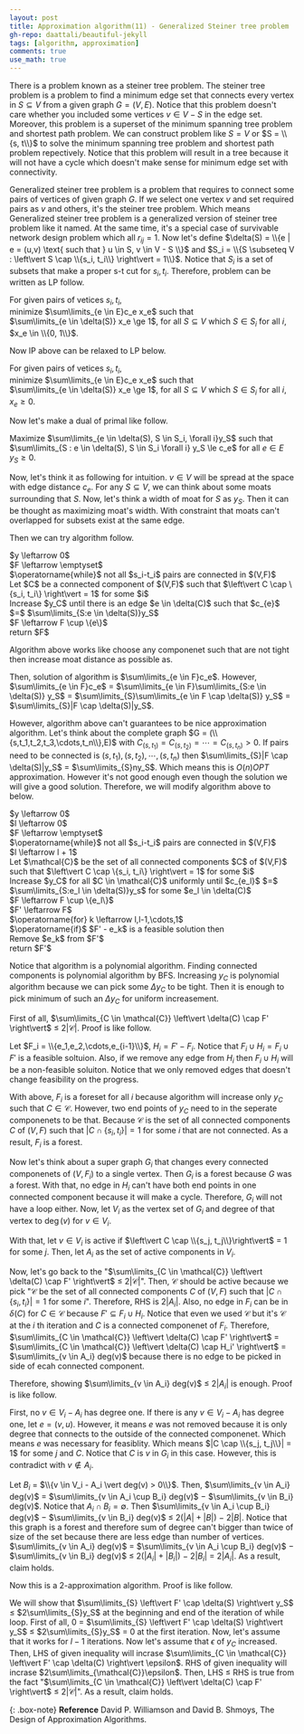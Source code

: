 ```yaml
---
layout: post
title: Approximation algorithm(11) - Generalized Steiner tree problem
gh-repo: daattali/beautiful-jekyll
tags: [algorithm, approximation]
comments: true
use_math: true
---
```


There is a problem known as a steiner tree problem.
The steiner tree problem is a problem to find a minimum edge set that connects every vertex in $S \subseteq V$ from a given graph $G = (V,E)$.
Notice that this problem doesn't care whether you included some vertices $v \in V - S$ in the edge set.
Moreover, this problem is a superset of the minimum spanning tree problem and shortest path problem.
We can construct problem like $S = V$ or $S = \\{s, t\\}$ to solve the minimum spanning tree problem and shortest path problem repectively.
Notice that this problem will result in a tree because it will not have a cycle which doesn't make sense for minimum edge set with connectivity.

Generalized steiner tree problem is a problem that requires to connect some pairs of vertices of given graph $G$.
If we select one vertex $v$ and set required pairs as $v$ and others, it's the steiner tree problem.
Which means Generalized steiner tree problem is a generalized version of steiner tree problem like it named.
At the same time, it's a special case of survivable network design problem which all $r_{ij} = 1$.
Now let's define $\delta(S) = \\{e | e = (u,v) \text{ such that } u \in S, v \in V - S \\}$ and $S_i = \\{S \subseteq V : \left\vert S \cap \\{s_i, t_i\\} \right\vert = 1\\}$.
Notice that $S_i$ is a set of subsets that make a proper s-t cut for $s_i, t_i$.
Therefore, problem can be written as LP follow.

For given pairs of vetices $s_i, t_i$,<br>
minimize $\sum\limits_{e \in E}c_e x_e$ such that<br>
$\sum\limits_{e \in \delta(S)} x_e \ge 1$, for all $S \subseteq V$ which $S \in S_i$ for all $i$, <br>
$x_e \in \\{0, 1\\}$.

Now IP above can be relaxed to LP below.

For given pairs of vetices $s_i, t_i$,<br>
minimize $\sum\limits_{e \in E}c_e x_e$ such that<br>
$\sum\limits_{e \in \delta(S)} x_e \ge 1$, for all $S \subseteq V$ which $S \in S_i$ for all $i$, <br>
$x_e \ge 0$.

Now let's make a dual of primal like follow.

Maximize $\sum\limits_{e \in \delta(S), S \in S_i, \forall i}y_S$ such that<br>
$\sum\limits_{S : e \in \delta(S), S \in S_i \forall i} y_S \le c_e$ for all $e \in E$<br>
$y_S \ge 0$.

Now, let's think it as following for intuition.
$v \in V$ will be spread at the space with edge distance $c_e$.
For any $S \subseteq V$, we can think about some moats surrounding that $S$.
Now, let's think a width of moat for $S$ as $y_S$.
Then it can be thought as maximizing moat's width.
With constraint that moats can't overlapped for subsets exist at the same edge.

Then we can try algorithm follow.

<div class="alg">
    $y \leftarrow 0$<br>
    $F \leftarrow \emptyset$<br>
    $\operatorname{while}$ not all $s_i-t_i$ pairs are connected in $(V,F)$<br>
    <div class="alg">
        Let $C$ be a connected component of $(V,F)$ such that $\left\vert C \cap \{s_i, t_i\} \right\vert = 1$ for some $i$<br>
        Increase $y_C$ until there is an edge $e \in \delta(C)$ such that $c_{e}$ $=$ $\sum\limits_{S:e \in \delta(S)}y_S$<br>
        $F \leftarrow F \cup \{e\}$<br>
    </div>
    return $F$
</div>

Algorithm above works like choose any componenet such that are not tight then increase moat distance as possible as.

Then, solution of algorithm is $\sum\limits_{e \in F}c_e$.
However, $\sum\limits_{e \in F}c_e$ $=$ $\sum\limits_{e \in F}\sum\limits_{S:e \in \delta(S)} y_S$ $=$ $\sum\limits_{S}\sum\limits_{e \in F \cap \delta(S)} y_S$ $=$ $\sum\limits_{S}|F \cap \delta(S)|y_S$.

However, algorithm above can't guarantees to be nice approximation algorithm.
Let's think about the complete graph $G = (\\{s,t_1,t_2,t_3,\cdots,t_n\\},E)$ with $C_{(s,t_1)} = C_{(s,t_2)} = \cdots = C_{(s,t_n)} > 0$.
If pairs need to be connected is $(s,t_1), (s,t_2), \cdots, (s,t_n)$ then $\sum\limits_{S}|F \cap \delta(S)|y_S$ = $\sum\limits_{S}ny_S$.
Which means this is $O(n)OPT$ approximation.
However it's not good enough even though the solution we will give a good solution.
Therefore, we will modify algorithm above to below.

<div class="alg">
    $y \leftarrow 0$<br>
    $l \leftarrow 0$<br>
    $F \leftarrow \emptyset$<br>
    $\operatorname{while}$ not all $s_i-t_i$ pairs are connected in $(V,F)$<br>
    <div class="alg">
        $l \leftarrow l + 1$<br>
        Let $\mathcal{C}$ be the set of all connected components $C$ of $(V,F)$ such that $\left\vert C \cap \{s_i, t_i\} \right\vert = 1$ for some $i$<br>
        Increase $y_C$ for all $C \in \mathcal{C}$ uniformly until $c_{e_l}$ $=$ $\sum\limits_{S:e_l \in \delta(S)}y_s$ for some $e_l \in \delta(C)$<br>
        $F \leftarrow F \cup \{e_l\}$<br>
    </div>
    $F' \leftarrow F$<br>
    $\operatorname{for} k \leftarrow l,l-1,\cdots,1$
    <div class="alg">
        $\operatorname{if}$ $F' - e_k$ is a feasible solution then
        <div class="alg">
            Remove $e_k$ from $F'$
        </div>
    </div>
    return $F'$
</div>

Notice that algorithm is a polynomial algorithm.
Finding connected components is polynomial algorithm by BFS.
Increasing $y_C$ is polynomial algorithm because we can pick some $\Delta y_C$ to be tight.
Then it is enough to pick minimum of such an $\Delta y_C$ for uniform increasement.

First of all, $\sum\limits_{C \in \mathcal{C}} \left\vert \delta(C) \cap F' \right\vert$ $\le$ $2 \left\vert \mathcal{C} \right\vert$.
Proof is like follow.

Let $F_i = \\{e_1,e_2,\cdots,e_{i-1}\\}$, $H_i = F' - F_i$.
Notice that $F_i \cup H_i = F_i \cup F'$ is a feasible soltuion.
Also, if we remove any edge from $H_i$ then $F_i \cup H_i$ will be a non-feasible soluiton.
Notice that we only removed edges that doesn't change feasibility on the progress.

With above, $F_i$ is a foreset for all $i$ because algorithm will increase only $y_C$ such that $C \in \mathcal{C}$.
However, two end points of $y_C$ need to in the seperate componenets to be that. 
Because $\mathcal{C}$ is the set of all connected components $C$ of $(V,F)$ such that $\left\vert C \cap \{s_i, t_i\} \right\vert = 1$ for some $i$ that are not connected.
As a result, $F_i$ is a forest.

Now let's think about a super graph $G_i$ that changes every connected componenets of $(V, F_i)$ to a single vertex.
Then $G_i$ is a forest because $G$ was a forest.
With that, no edge in $H_i$ can't have both end points in one connected component because it will make a cycle.
Therefore, $G_i$ will not have a loop either.
Now, let $V_i$ as the vertex set of $G_i$ and degree of that vertex to $\operatorname{deg}(v)$ for $v \in V_i$.

With that, let $v \in V_i$ is active if $\left\vert C \cap \\{s_j, t_j\\}\right\vert$ $=$ $1$ for some $j$.
Then, let $A_i$ as the set of active components in $V_i$.

Now, let's go back to the "$\sum\limits_{C \in \mathcal{C}} \left\vert \delta(C) \cap F' \right\vert$ $\le$ $2 \left\vert \mathcal{C} \right\vert$".
Then, $\mathcal{C}$ should be active because we pick "$\mathcal{C}$ be the set of all connected components $C$ of $(V,F)$ such that $\left\vert C \cap \{s_i, t_i\} \right\vert = 1$ for some $i$".
Therefore, RHS is $2 \left\vert A_i \right\vert$.
Also, no edge in $F_i$ can be in $\delta(C)$ for $C \in \mathcal{C}$ because $F' \subseteq F_i \cup H_i$.
Notice that even we used $\mathcal{C}$ but it's $\mathcal{C}$ at the $i$ th iteration and $C$ is a connected componenet of $F_i$.
Therefore, $\sum\limits_{C \in \mathcal{C}} \left\vert \delta(C) \cap F' \right\vert$ = $\sum\limits_{C \in \mathcal{C}} \left\vert \delta(C) \cap H_i' \right\vert$ $=$ $\sum\limits_{v \in A_i} deg(v)$ because there is no edge to be picked in side of ecah connected component. 

Therefore, showing $\sum\limits_{v \in A_i} deg(v)$ $\le$ $2 \left\vert A_i \right\vert$ is enough.
Proof is like follow.

First, no $v \in V_i - A_i$ has degree one.
If there is any $v \in V_i - A_i$ has degree one, let $e = (v, u)$.
However, it means $e$ was not removed because it is only degree that connects to the outside of the connected componenet.
Which means $e$ was necessary for feasiblity.
Which means $|C \cap \\{s_j, t_j\\}| = 1$ for some $j$ and $C$.
Notice that $C$ is $v$ in $G_i$ in this case.
However, this is contradict with $v \not\in A_i$.

Let $B_i$ $=$ $\\{v \in V_i - A_i \vert deg(v) > 0\\}$.
Then, $\sum\limits_{v \in A_i} deg(v)$ $=$ $\sum\limits_{v \in A_i \cup B_i} deg(v)$ $-$ $\sum\limits_{v \in B_i} deg(v)$.
Notice that $A_i \cap B_i = \emptyset$.
Then $\sum\limits_{v \in A_i \cup B_i} deg(v)$ $-$ $\sum\limits_{v \in B_i} deg(v)$ $\le$ $2(\left\vert A \right\vert + \left\vert B \right\vert)$ $-$ $2\left\vert B \right\vert$.
Notice that this graph is a forest and therefore sum of degree can't bigger than twice of size of the set because there are less edge than number of vertices.
$\sum\limits_{v \in A_i} deg(v)$ $=$ $\sum\limits_{v \in A_i \cup B_i} deg(v)$ $-$ $\sum\limits_{v \in B_i} deg(v)$ $\le$ $2(\left\vert A_i \right\vert + \left\vert B_i \right\vert)$ $-$ $2\left\vert B_i \right\vert$ $=$ $2\left\vert A_i \right\vert$.
As a result, claim holds.

Now this is a 2-approximation algorithm.
Proof is like follow.

We will show that $\sum\limits_{S} \left\vert F' \cap \delta(S) \right\vert y_S$ $\le$ $2\sum\limits_{S}y_S$ at the beginning and end of the iteration of $\operatorname{while}$ loop.
First of all, $0$ $=$ $\sum\limits_{S} \left\vert F' \cap \delta(S) \right\vert y_S$ $\le$ $2\sum\limits_{S}y_S$ $=$ $0$ at the first iteration.
Now, let's assume that it works for $l - 1$ iterations.
Now let's assume that $\epsilon$ of $y_C$ increased. 
Then, LHS of given inequality will incrase $\sum\limits_{C \in \mathcal{C}} \left\vert F' \cap \delta(C) \right\vert \epsilon$.
RHS of given inequality will incrase $2\sum\limits_{\mathcal{C}}\epsilon$.
Then, LHS $\le$ RHS is true from the fact "$\sum\limits_{C \in \mathcal{C}} \left\vert \delta(C) \cap F' \right\vert$ $\le$ $2 \left\vert \mathcal{C} \right\vert$".
As a result, claim holds.


{: .box-note}
**Reference** David P. Williamson and David B. Shmoys, The Design of Approximation Algorithms.